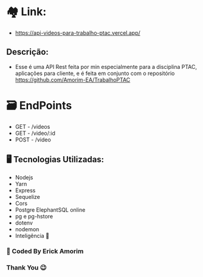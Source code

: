 # 🏘️ Link: 
- https://api-videos-para-trabalho-ptac.vercel.app/

## Descrição:
- Esse é uma API Rest feita por min especialmente para a disciplina PTAC, aplicações para cliente, e é feita em conjunto com o repositório https://github.com/Amorim-EA/TrabalhoPTAC

# 🗃️ EndPoints
- GET - /videos
- GET - /video/:id
- POST - /video

## 🖥️ Tecnologias Utilizadas:
- Nodejs
- Yarn
- Express
- Sequelize
- Cors
- Postgre ElephantSQL online
- pg e pg-hstore
- dotenv
- nodemon
- Inteligência 🧠

### 🧔 Coded By Erick Amorim
### Thank You 😉
